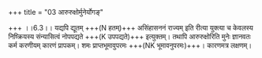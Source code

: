 +++
title = "03 आरुरुक्षोर्मुनेर्योगङ्"

+++
।।6.3।। यद्यपि द्यूतम् +++(N हतम्)+++ असिंहासननं राज्यम् इति रीत्या युक्त्या च केवलस्य निष्क्रियस्य संन्यासित्वं नोपपद्यते +++(K उपपद्यते)+++ इत्युक्तम्। तथापि आरुरुक्षोरिति मुनेः ज्ञानवतः कर्म करणीयम् कारणं प्रापकम्। शमः प्राप्तभूमावुपरमः +++(NK भूमावनुपरमः)+++। कारणमत्र लक्षणम्।
